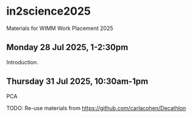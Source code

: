 # in2science2025

Materials for WIMM Work Placement 2025

## Monday 28 Jul 2025, 1-2:30pm

Introduction.

## Thursday 31 Jul 2025, 10:30am-1pm

PCA

TODO: Re-use materials from <https://github.com/carlacohen/Decathlon>
